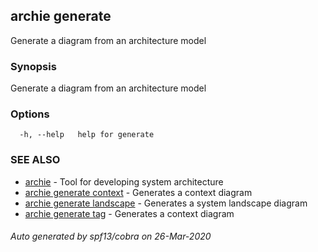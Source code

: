 ## archie generate

Generate a diagram from an architecture model

### Synopsis

Generate a diagram from an architecture model

### Options

```
  -h, --help   help for generate
```

### SEE ALSO

* [archie](archie.md)	 - Tool for developing system architecture
* [archie generate context](archie_generate_context.md)	 - Generates a context diagram
* [archie generate landscape](archie_generate_landscape.md)	 - Generates a system landscape diagram
* [archie generate tag](archie_generate_tag.md)	 - Generates a context diagram

###### Auto generated by spf13/cobra on 26-Mar-2020
